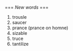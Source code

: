 === *New words* ===

1. trousle
2. saucer
3. prance (prance on homne)
4. sizable
5. truce
6. tantilize


